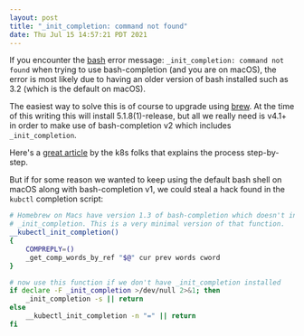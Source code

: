 ```yaml
---
layout: post
title: "_init_completion: command not found"
date: Thu Jul 15 14:57:21 PDT 2021
---
```


If you encounter the [bash](https://www.gnu.org/software/bash/) error message: `_init_completion: command not found` when trying to use bash-completion (and you are on macOS), the error is most likely due to having an older version of bash installed such as 3.2 (which is the default on macOS).

The easiest way to solve this is of course to upgrade using [brew](https://formulae.brew.sh/formula/bash).  At the time of this writing this will install 5.1.8(1)-release, but all we really need is v4.1+ in order to make use of bash-completion v2 which includes `_init_completion`.

Here's a [great article](https://kubernetes.io/docs/tasks/tools/included/optional-kubectl-configs-bash-mac/) by the k8s folks that explains the process step-by-step.

But if for some reason we wanted to keep using the default bash shell on macOS along with
bash-completion v1, we could steal a hack found in the `kubctl` completion script:

```bash
# Homebrew on Macs have version 1.3 of bash-completion which doesn't include
# _init_completion. This is a very minimal version of that function.
__kubectl_init_completion()
{
    COMPREPLY=()
    _get_comp_words_by_ref "$@" cur prev words cword
}

# now use this function if we don't have _init_completion installed
if declare -F _init_completion >/dev/null 2>&1; then
    _init_completion -s || return
else
    __kubectl_init_completion -n "=" || return
fi

```
